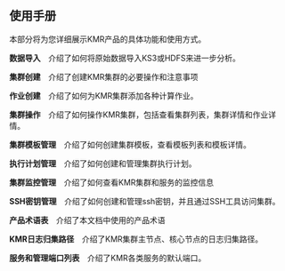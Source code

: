 ## 使用手册

本部分将为您详细展示KMR产品的具体功能和使用方式。

**数据导入**　介绍了如何将原始数据导入KS3或HDFS来进一步分析。

**集群创建**　介绍了创建KMR集群的必要操作和注意事项

**作业创建**　介绍了如何为KMR集群添加各种计算作业。

**集群操作**　介绍了如何操作KMR集群，包括查看集群列表，集群详情和作业详情。

**集群模板管理**　介绍了如何创建集群模板，查看模板列表和模板详情。

**执行计划管理**　介绍了如何创建和管理集群执行计划。

**集群监控管理**　介绍了如何查看KMR集群和服务的监控信息

**SSH密钥管理**　介绍了如何创建和管理ssh密钥，并且通过SSH工具访问集群。

**产品术语表**　介绍了本文档中使用的产品术语

**KMR日志归集路径**　介绍了KMR集群主节点、核心节点的日志归集路径。

**服务和管理端口列表**　介绍了KMR各类服务的默认端口。



